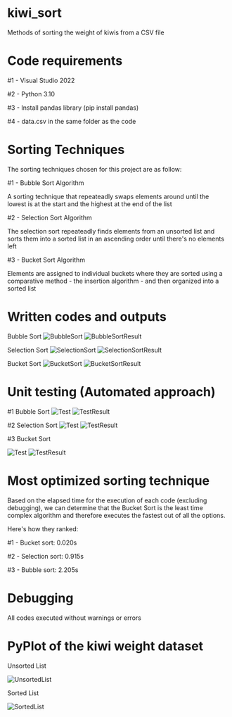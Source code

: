 # kiwi_sort
Methods of sorting the weight of kiwis from a CSV file

# Code requirements
#1 - Visual Studio 2022

#2 - Python 3.10

#3 - Install pandas library (pip install pandas)

#4 - data.csv in the same folder as the code

# Sorting Techniques
The sorting techniques chosen for this project are as follow:

#1 - Bubble Sort Algorithm

A sorting technique that repeateadly swaps elements around until the lowest is at the start and the highest at the end of the list

#2 - Selection Sort Algorithm

The selection sort repeateadly finds elements from an unsorted list and sorts them into a sorted list in an ascending order until there's no elements left

#3 - Bucket Sort Algorithm

Elements are assigned to individual buckets where they are sorted using a comparative method - the insertion algorithm - and then organized into a sorted list

# Written codes and outputs

Bubble Sort
![BubbleSort](https://user-images.githubusercontent.com/110004264/181662248-5d7b331f-2de4-4a61-93c6-513eedad8625.png)
![BubbleSortResult](https://user-images.githubusercontent.com/110004264/181662262-5ac671d0-e70d-49ef-ac96-aa1d4f9911dc.png)

Selection Sort
![SelectionSort](https://user-images.githubusercontent.com/110004264/181662287-dc638853-3765-4090-b735-49d1119fa922.png)
![SelectionSortResult](https://user-images.githubusercontent.com/110004264/181662293-1dee4252-2cef-423e-b1bb-b896c071f96f.png)

Bucket Sort
![BucketSort](https://user-images.githubusercontent.com/110004264/181662306-c20d26b3-26de-4668-8222-05e422952f80.png)
![BucketSortResult](https://user-images.githubusercontent.com/110004264/181662323-ac2a408a-5827-41a5-b7ba-ca17af45e52b.png)


# Unit testing (Automated approach)

#1 Bubble Sort
![Test](https://user-images.githubusercontent.com/110004264/182005106-d5d01c86-1b8d-498b-be44-bbf8ca60b99d.png)
![TestResult](https://user-images.githubusercontent.com/110004264/182005107-c35a331c-f55a-4072-b61e-79b749b6ea79.png)


#2 Selection Sort
![Test](https://user-images.githubusercontent.com/110004264/182005113-58856f22-218a-4ff2-9636-ea79fe0887ca.png)
![TestResult](https://user-images.githubusercontent.com/110004264/182005117-e4c490a2-793b-4158-8986-42d30cc00bdc.png)


#3 Bucket Sort

![Test](https://user-images.githubusercontent.com/110004264/182005123-1285b231-f722-4271-9d60-cd67f3283871.png)
![TestResult](https://user-images.githubusercontent.com/110004264/182005124-191e91f2-4217-48b9-a618-369c96d10814.png)


# Most optimized sorting technique

Based on the elapsed time for the execution of each code (excluding debugging), we can determine that the Bucket Sort is the least time complex algorithm and therefore executes the fastest out of all the options.

Here's how they ranked:

#1 - Bucket sort: 0.020s

#2 - Selection sort: 0.915s

#3 - Bubble sort: 2.205s

# Debugging

All codes executed without warnings or errors

# PyPlot of the kiwi weight dataset

Unsorted List

  ![UnsortedList](https://user-images.githubusercontent.com/110004264/181661994-559bf6ef-64a0-40f4-956a-58dde5ddebc6.png)
  
Sorted List  

![SortedList](https://user-images.githubusercontent.com/110004264/181662064-a2320159-ea15-4f1b-87aa-b43911521b1b.png)


  
